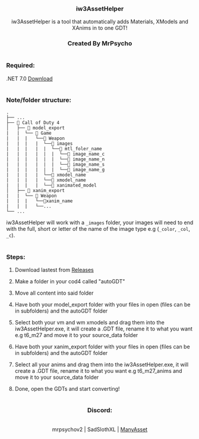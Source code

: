 <br />
  <h3 align="center">iw3AssetHelper</h3>

  <p align="center">
    iw3AssetHelper is a tool that automatically adds Materials, XModels and XAnims in to one GDT!
</div>
 <h3 align="center">Created By MrPsycho</h3>

# 
<h3 align="left">Required:</h3>

.NET 7.0 [Download](https://download.visualstudio.microsoft.com/download/pr/be7eaed0-4e32-472b-b53e-b08ac3433a22/fc99a5977c57cbfb93b4afb401953818/dotnet-runtime-7.0.20-win-x64.exe)
 
# 
<h3 align="left">Note/folder structure:</h3>

```
.
├── ...
├── 📁 Call of Duty 4
│   ├── 📁 model_export
|   |  └── 📁 Game
|   |  |   └──📁 Weapon
|   |  |   |  └──📁 images
|   |  |   |  |  └──📁 mtl_foler_name
|   |  |   |  |  |  └──📜 image_name_c
|   |  |   |  |  |  └──📜 image_name_n
|   |  |   |  |  |  └──📜 image_name_s
|   |  |   |  |  |  └──📜 image_name_g
|   |  |   |  └──📜 xmodel_name
|   |  |   |  └──📜 xmodel_name
|   |  |   |  └──📜 xanimated_model
│   ├── 📁 xanim_export
|   |  └── 📁 Weapon
|   |  |   └──📜xanim_name
|   |  |   └──...
└── ...
```

iw3AssetHelper will work with a `_images` folder, your images will need to end with the full, short or letter of the name of the image type e.g (`_color`, `_col`, `_c`).

# 

<h3 align="left">Steps:</h3>

1. Download lastest from [Releases](https://github.com/mrpsycho-ve/iw3AssetHelper/releases)

2. Make a folder in your cod4 called "autoGDT"

3. Move all content into said folder

4. Have both your model_export folder with your files in open (files can be in subfolders) and the autoGDT folder

5. Select both your vm and wm xmodels and drag them into the iw3AssetHelper.exe, it will create a .GDT file, rename it to what you want e.g t6_m27 and move it to your source_data folder

6. Have both your xanim_export folder with your files in open (files can be in subfolders) and the autoGDT folder

6. Select all your anims and drag them into the iw3AssetHelper.exe, it will create a .GDT file, rename it to what you want e.g t6_m27_anims and move it to your source_data folder

7. Done, open the GDTs and start converting!

# 

<h3 align="center">Discord:</h3>
  <p align="center">
    <br />
    <a =>mrpsychov2</a>
    |
    <a =>SadSlothXL</a>
    |
    <a href=https://discord.gg/v2TWkeR >ManyAsset</a>
  </p>
</div>

